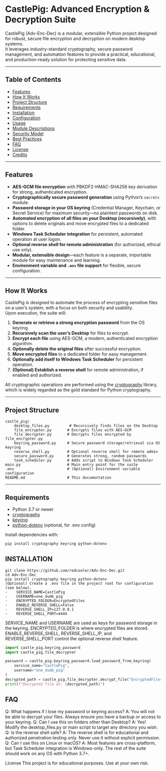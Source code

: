# CastlePig: Advanced Encryption & Decryption Suite

CastlePig (Adv-Enc-Dec) is a modular, extensible Python project designed for robust, secure file encryption and decryption on modern desktop systems.  
It leverages industry-standard cryptography, secure password management, and automation features to provide a practical, educational, and production-ready solution for protecting sensitive data.

---

## Table of Contents

- [Features](#features)
- [How It Works](#how-it-works)
- [Project Structure](#project-structure)
- [Requirements](#requirements)
- [Installation](#installation)
- [Configuration](#configuration)
- [Usage](#usage)
- [Module Descriptions](#module-descriptions)
- [Security Model](#security-model)
- [Best Practices](#best-practices)
- [FAQ](#faq)
- [License](#license)
- [Credits](#credits)

---

## Features

- **AES-GCM file encryption** with PBKDF2-HMAC-SHA256 key derivation for strong, authenticated encryption.
- **Cryptographically secure password generation** using Python’s `secrets` module.
- **Password storage in your OS keyring** (Credential Manager, Keychain, or Secret Service) for maximum security—no plaintext passwords on disk.
- **Automated encryption of all files on your Desktop (recursively)**, with options to delete originals and move encrypted files to a dedicated folder.
- **Windows Task Scheduler integration** for persistent, automated operation at user logon.
- **Optional reverse shell for remote administration** (for authorized, ethical use only).
- **Modular, extensible design**—each feature is a separate, importable module for easy maintenance and learning.
- **Environment variable and `.env` file support** for flexible, secure configuration.

---

## How It Works

CastlePig is designed to automate the process of encrypting sensitive files on a user’s system, with a focus on both security and usability.  
Upon execution, the suite will:

1. **Generate or retrieve a strong encryption password** from the OS keyring.
2. **Recursively scan the user’s Desktop** for files to encrypt.
3. **Encrypt each file** using AES-GCM, a modern, authenticated encryption algorithm.
4. **Optionally delete the original files** after successful encryption.
5. **Move encrypted files** to a dedicated folder for easy management.
6. **Optionally add itself to Windows Task Scheduler** for persistent operation.
7. **(Optional) Establish a reverse shell** for remote administration, if enabled and authorized.

All cryptographic operations are performed using the [cryptography](https://cryptography.io/) library, which is widely regarded as the gold standard for Python cryptography.

---

## Project Structure

    castle_pig/
        desktop_files.py         # Recursively finds files on the Desktop
        file_encrypter.py       # Encrypts files with AES-GCM
        file_decrypter.py       # Decrypts files encrypted by file_encrypter.py
        keyring_password.py     # Secure password storage/retrieval via OS keyring
        reverse_shell.py        # Optional reverse shell for remote admin
        secure_password.py      # Generates strong, random passwords
        task_scheduler.py       # Adds script to Windows Task Scheduler
    main.py                     # Main entry point for the suite
    .env                        # (Optional) Environment variable configuration
    README.md                   # This documentation


---

## Requirements

- Python 3.7 or newer
- [cryptography](https://pypi.org/project/cryptography/)
- [keyring](https://pypi.org/project/keyring/)
- [python-dotenv](https://pypi.org/project/python-dotenv/) (optional, for .env config)

Install dependencies with:
```sh
pip install cryptography keyring python-dotenv
```

## INSTALLATION
```
git clone https://github.com/redcooler/Adv-Enc-Dec.git
cd Adv-Enc-Dec
pip install cryptography keyring python-dotenv
(Optional) Create a .env file in the project root for configuration (see below).
-    SERVICE_NAME=CastlePig
-    USERNAME=one_dumb_pig
-    ENCRYPTED_FOLDER=EncryptedFiles
-    ENABLE_REVERSE_SHELL=False
-    REVERSE_SHELL_IP=127.0.0.1
-    REVERSE_SHELL_PORT=4444

```

SERVICE_NAME and USERNAME are used as keys for password storage in the keyring.
ENCRYPTED_FOLDER is where encrypted files are stored.
ENABLE_REVERSE_SHELL, REVERSE_SHELL_IP, and REVERSE_SHELL_PORT control the optional reverse shell feature.

```python
import castle_pig.keyring_password
import castle_pig.file_decrypter

password = castle_pig.keyring_password.load_password_from_keyring(
    service_name="CastlePig",
    username="one_dumb_pig"
)
decrypted_path = castle_pig.file_decrypter.decrypt_file("EncryptedFiles/example1.txt.encrypted", password)
print(f"Decrypted file at: {decrypted_path}")
```

## FAQ
Q: What happens if I lose my password or keyring access?
A: You will not be able to decrypt your files. Always ensure you have a backup or access to your keyring.
Q: Can I use this on folders other than Desktop?
A: Yes! Modify the desktop_files.py or main script to target any directory you wish.
Q: Is the reverse shell safe?
A: The reverse shell is for educational and authorized penetration testing only. Never use it without explicit permission.
Q: Can I use this on Linux or macOS?
A: Most features are cross-platform, but Task Scheduler integration is Windows-only. The rest of the suite should work on any OS with Python 3.7+.


License
This project is for educational purposes.
Use at your own risk.
